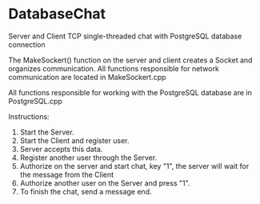 # DatabaseChat
Server and Client TCP single-threaded chat with PostgreSQL database connection

The MakeSockert() function on the server and client creates a Socket and organizes communication. All functions responsible for network communication are located in MakeSockert.cpp

All functions responsible for working with the PostgreSQL database are in PostgreSQL.cpp


Instructions: 
1) Start the Server.
2) Start the Client and register user.
3) Server accepts this data.
4) Register another user through the Server.
5) Authorize on the server and start chat, key "1", the server will wait for the message from the Client
6) Authorize another user on the Server and press "1".
7) To finish the chat, send a message end.
